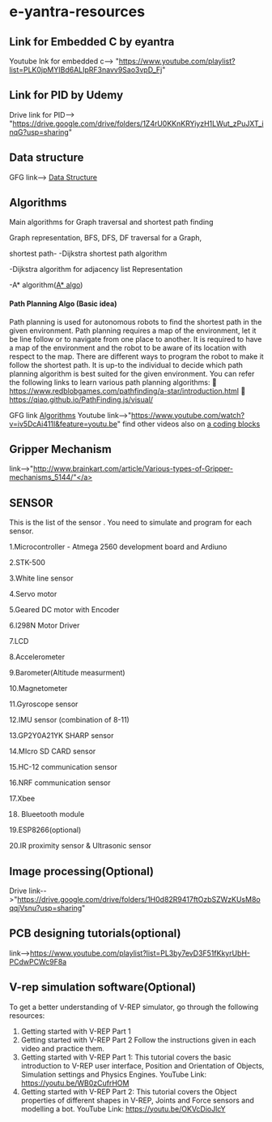 # e-yantra-resources
## Link for Embedded C by eyantra

Youtube lnk for embedded c--> "https://www.youtube.com/playlist?list=PLK0jpMYIBd6ALIpRF3navv9Sao3vpD_Fj" </a>

## Link for PID by Udemy

Drive link for PID--> "https://drive.google.com/drive/folders/1Z4rU0KKnKRYiyzH1LWut_zPuJXT_inqG?usp=sharing" </a>

## Data structure

GFG link--> <a href="https://www.geeksforgeeks.org/data-structures/">Data Structure</a>

## Algorithms
Main algorithms for Graph traversal and shortest path finding</a>

Graph representation,
BFS,
DFS,
DF traversal for a Graph,

shortest path-
-Dijkstra shortest path algorithm
             
 -Dijkstra algorithm for adjacency list Representation
             
-A* algorithm(<a href="https://www.geeksforgeeks.org/a-search-algorithm/">A* algo</a>)


#### Path Planning Algo (Basic idea)

Path planning is used for autonomous robots to find the shortest path in the given environment. Path planning requires a map of the environment, let it be line follow or to navigate from one
place to another. It is required to have a map of the environment and the robot to be aware of its
location with respect to the map. There are different ways to program the robot to make it follow the shortest path. It is up-to the
individual to decide which path planning algorithm is best suited for the given environment. You can refer the following links to learn various path planning algorithms:
 https://www.redblobgames.com/pathfinding/a-star/introduction.html
 https://qiao.github.io/PathFinding.js/visual/

GFG link <a href="https://www.geeksforgeeks.org/fundamentals-of-algorithms/" >Algorithms</a>
Youtube link-->"https://www.youtube.com/watch?v=iv5DcAi411I&feature=youtu.be" find other videos also on <a href="https://www.youtube.com/c/CodingBlocksIndia/playlists">a coding blocks</a>


## Gripper Mechanism

link-->"http://www.brainkart.com/article/Various-types-of-Gripper-mechanisms_5144/"</a>

## SENSOR
This is the list of the sensor . You need to simulate and program for each sensor.

1.Microcontroller - Atmega 2560 development board and Ardiuno

2.STK-500

3.White line sensor

4.Servo motor

5.Geared DC motor with Encoder

6.l298N Motor Driver

7.LCD

8.Accelerometer

9.Barometer(Altitude measurment)

10.Magnetometer

11.Gyroscope sensor

12.IMU sensor (combination of 8-11)

13.GP2Y0A21YK SHARP sensor

14.MIcro SD CARD sensor

15.HC-12 communication sensor

16.NRF communication sensor

17.Xbee

18. Blueetooth module

19.ESP8266(optional)

20.IR proximity sensor & Ultrasonic sensor

## Image processing(Optional)

Drive link-->"https://drive.google.com/drive/folders/1H0d82R9417ftOzbSZWzKUsM8oqqjVsnu?usp=sharing"

## PCB designing tutorials(optional)

link-->https://www.youtube.com/playlist?list=PL3by7evD3F51fKkyrUbH-PCdwPCWc9F8a

## V-rep simulation software(Optional)

To get a better understanding of V-REP simulator, go through the following resources:
1. Getting started with V-REP Part 1
2. Getting started with V-REP Part 2
Follow the instructions given in each video and practice them.
1. Getting started with V-REP Part 1:
This tutorial covers the basic introduction to V-REP user interface, Position and Orientation of
Objects, Simulation settings and Physics Engines. YouTube Link: https://youtu.be/WB0zCufrHOM
2. Getting started with V-REP Part 2:
This tutorial covers the Object properties of different shapes in V-REP, Joints and Force sensors
and modelling a bot. YouTube Link: https://youtu.be/OKVcDioJlcY

